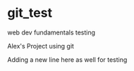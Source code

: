 # git_test
web dev fundamentals testing

Alex's Project using git

Adding a new line here as well for testing
